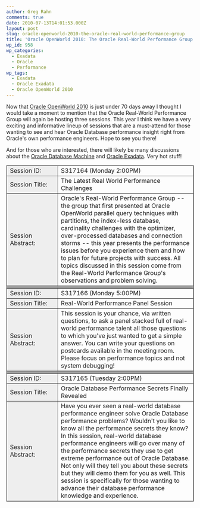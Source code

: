 ```yaml
---
author: Greg Rahn
comments: true
date: 2010-07-13T14:01:53.000Z
layout: post
slug: oracle-openworld-2010-the-oracle-real-world-performance-group
title: 'Oracle OpenWorld 2010: The Oracle Real-World Performance Group'
wp_id: 958
wp_categories:
  - Exadata
  - Oracle
  - Performance
wp_tags:
  - Exadata
  - Oracle Exadata
  - Oracle OpenWorld 2010
---
```


Now that [Oracle OpenWorld 2010](http://www.oracle.com/us/openworld/index.htm) is just under 70 days away I thought I would take a moment to mention that the Oracle Real-World Performance Group will again be hosting three sessions.   This year I think we have a very exciting and informative lineup of sessions that are a must-attend for those wanting to see and hear Oracle Database performance insight right from Oracle's own performance engineers.  Hope to see you there!

And for those who are interested, there will likely be many discussions about the [Oracle Database Machine](http://www.oracle.com/database/database-machine.html) and [Oracle Exadata](http://www.oracle.com/us/products/database/exadata/index.htm).  Very hot stuff!

<table border="1" cellpadding="1" style="cursor:default;" width="100%">
    <tbody>
        <tr>
            <td style="background-color: #EEEEEE; cursor: text; margin: 8px" width="120">Session ID:</td>
            <td style="cursor:text;margin:8px;">S317164 (Monday 2:00PM﻿)</td>
        </tr>
        <tr>
            <td style="background-color: #EEEEEE; cursor: text; margin: 8px">Session Title:</td>
            <td style="cursor:text;margin:8px;">The Latest Real World Performance Challenges﻿</td>
        </tr>
        <tr>
            <td style="background-color: #EEEEEE; cursor: text; margin: 8px">Session Abstract:</td>
            <td style="cursor:text;margin:8px;">Oracle's Real-World Performance Group -- the group that first presented at Oracle OpenWorld parallel query techniques with partitions, the index-less database, cardinality challenges with the optimizer, over-processed databases and connection storms -- this year presents the performance issues before you experience them and how to plan for future projects with success. All topics discussed in this session come from the Real-World Performance Group's observations and problem solving.﻿</td>
        </tr>
        <tr>
            <td style="background-color: #999999; cursor: text; margin: 8px"></td>
            <td style="background-color: #999999; cursor: text; margin: 8px"></td>
        </tr>
        <tr>
            <td style="background-color: #EEEEEE; cursor: text; margin: 8px">Session ID:</td>
            <td style="cursor:text;margin:8px;">S317166﻿ (Monday 5:00PM﻿)</td>
        </tr>
        <tr>
            <td style="background-color: #EEEEEE; cursor: text; margin: 8px">Session Title:</td>
            <td style="cursor:text;margin:8px;">Real-World Performance Panel Session﻿</td>
        </tr>
        <tr>
            <td style="background-color: #EEEEEE; cursor: text; margin: 8px">Session Abstract:</td>
            <td style="cursor:text;margin:8px;">This session is your chance, via written questions, to ask a panel stacked full of real-world performance talent all those questions to which you've just wanted to get a simple answer. You can write your questions on postcards available in the meeting room. Please focus on performance topics and not system debugging! ﻿</td>
        </tr>
        <tr>
            <td style="background-color: #999999; cursor: text; margin: 8px"></td>
            <td style="background-color: #999999; cursor: text; margin: 8px"></td>
        </tr>
        <tr>
            <td style="background-color: #EEEEEE; cursor: text; margin: 8px">Session ID:</td>
            <td style="cursor:text;margin:8px;">S317165﻿ (Tuesday 2:00PM﻿)</td>
        </tr>
        <tr>
            <td style="background-color: #EEEEEE; cursor: text; margin: 8px">Session Title:</td>
            <td style="cursor:text;margin:8px;">Oracle Database Performance Secrets Finally Revealed</td>
        </tr>
        <tr>
            <td style="background-color: #EEEEEE; cursor: text; margin: 8px">Session Abstract:</td>
            <td style="cursor:text;margin:8px;">Have you ever seen a real-world database performance engineer solve Oracle Database performance problems? Wouldn't you like to know all the performance secrets they know? In this session, real-world database performance engineers will go over many of the performance secrets they use to get extreme performance out of Oracle Database. Not only will they tell you about these secrets but they will demo them for you as well. This session is specifically for those wanting to advance their database performance knowledge and experience.﻿</td>
        </tr>
    </tbody>
</table>
